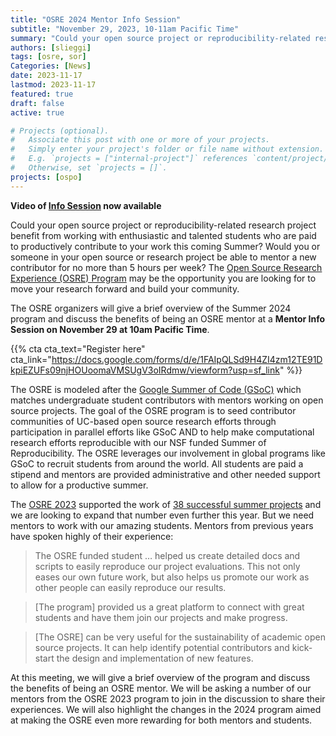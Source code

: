 ```yaml
---
title: "OSRE 2024 Mentor Info Session" 
subtitle: "November 29, 2023, 10-11am Pacific Time"
summary: "Could your open source project or reproducibility-related research project benefit from working with enthusiastic and talented students who are paid to productively contribute to your work this coming Summer? Would you or someone in your open source or research project be able to mentor a new contributor for no more than 5 hours per week? The Open Source Research Experience (OSRE) Program may be the opportunity you are looking for to move your research forward and build your community."
authors: [slieggi]
tags: [osre, sor]
Categories: [News]
date: 2023-11-17
lastmod: 2023-11-17
featured: true
draft: false
active: true

# Projects (optional).
#   Associate this post with one or more of your projects.
#   Simply enter your project's folder or file name without extension.
#   E.g. `projects = ["internal-project"]` references `content/project/deep-learning/index.md`.
#   Otherwise, set `projects = []`.
projects: [ospo]
---
```

**Video of [Info Session](https://youtu.be/toIQD7CSfLg?si=u5j5Ps4poQlOoo3i) now available** 

Could your open source project or reproducibility-related research project benefit from working with enthusiastic and talented students who are paid to productively contribute to your work this coming Summer? Would you or someone in your open source or research project be able to mentor a new contributor for no more than 5 hours per week? The [Open Source Research Experience (OSRE) Program](/osre24) may be the opportunity you are looking for to move your research forward and build your community.  

The OSRE organizers will give a brief overview of the Summer 2024 program and discuss the benefits of being an OSRE mentor at a **Mentor Info Session on November 29 at 10am Pacific Time**.  

{{% cta cta_text="Register here" cta_link="https://docs.google.com/forms/d/e/1FAIpQLSd9H4ZI4zm12TE91DkpiEZUFs09njHOUoomaVMSUgV3oIRdmw/viewform?usp=sf_link" %}}

The OSRE is modeled after the [Google Summer of Code (GSoC)](https://summerofcode.withgoogle.com/) which matches undergraduate student contributors with mentors working on open source projects. The goal of the OSRE program is to seed contributor communities of UC-based open source research efforts through participation in parallel efforts like GSoC AND to help make computational research efforts reproducible with our NSF funded Summer of Reproducibility. The OSRE leverages our involvement in global programs like GSoC to recruit students from around the world. All students are paid a stipend and mentors are provided administrative and other needed support to allow for a productive summer.  

The [OSRE 2023](/osre23) supported the work of [38 successful summer projects](/post/20230529) and we are looking to expand that number even further this year. But we need mentors to work with our amazing students. Mentors from previous years have spoken highly of their experience:  

> The OSRE funded student … helped us create detailed docs and scripts to easily reproduce our project evaluations. This not only eases our own future work, but also helps us promote our work as other people can easily reproduce our results.  

> [The program] provided us a great platform to connect with great students and have them join our projects and make progress.  

> [The OSRE] can be very useful for the sustainability of academic open source projects. It can help identify potential contributors and kick-start the design and implementation of new features. 

At this meeting, we will give a brief overview of the program and discuss the benefits of being an OSRE mentor. We will be asking a number of our mentors from the OSRE 2023 program to join in the discussion to share their experiences. We will also highlight the changes in the 2024 program aimed at making the OSRE even more rewarding for both mentors and students.
